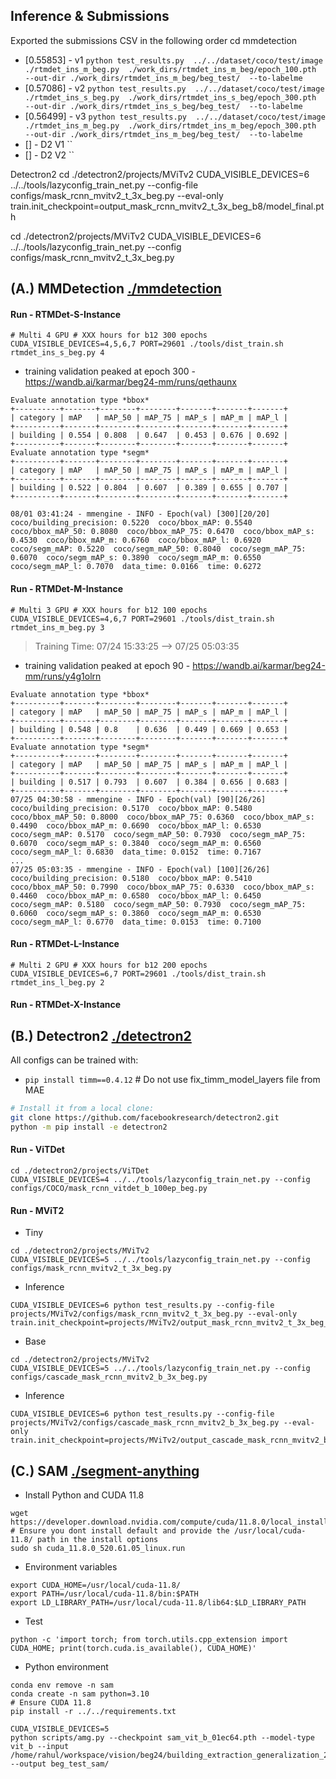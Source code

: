 ## Inference & Submissions
Exported the submissions CSV in the following order
cd mmdetection
- [0.55853] - v1 `python test_results.py  ../../dataset/coco/test/image  ./rtmdet_ins_m_beg.py  ./work_dirs/rtmdet_ins_m_beg/epoch_100.pth  --out-dir ./work_dirs/rtmdet_ins_m_beg/beg_test/  --to-labelme `
- [0.57086] - v2 `python test_results.py  ../../dataset/coco/test/image  ./rtmdet_ins_s_beg.py  ./work_dirs/rtmdet_ins_s_beg/epoch_300.pth  --out-dir ./work_dirs/rtmdet_ins_s_beg/beg_test/  --to-labelme `
- [0.56499] - v3 `python test_results.py  ../../dataset/coco/test/image  ./rtmdet_ins_m_beg.py  ./work_dirs/rtmdet_ins_m_beg/epoch_300.pth  --out-dir ./work_dirs/rtmdet_ins_m_beg/beg_test/  --to-labelme `
- [] - D2 V1 ``
- [] - D2 V2 ``

Detectron2
cd ./detectron2/projects/MViTv2
CUDA_VISIBLE_DEVICES=6 ../../tools/lazyconfig_train_net.py --config-file configs/mask_rcnn_mvitv2_t_3x_beg.py --eval-only train.init_checkpoint=output_mask_rcnn_mvitv2_t_3x_beg_b8/model_final.pth

cd ./detectron2/projects/MViTv2
CUDA_VISIBLE_DEVICES=6 ../../tools/lazyconfig_train_net.py --config configs/mask_rcnn_mvitv2_t_3x_beg.py

## (A.) MMDetection [./mmdetection](./mmdetection)

#### Run - RTMDet-S-Instance
```
# Multi 4 GPU # XXX hours for b12 300 epochs
CUDA_VISIBLE_DEVICES=4,5,6,7 PORT=29601 ./tools/dist_train.sh rtmdet_ins_s_beg.py 4
```
>
- training validation peaked at epoch 300 - https://wandb.ai/karmar/beg24-mm/runs/qethaunx
```log
Evaluate annotation type *bbox*
+----------+-------+--------+--------+-------+-------+-------+
| category | mAP   | mAP_50 | mAP_75 | mAP_s | mAP_m | mAP_l |
+----------+-------+--------+--------+-------+-------+-------+
| building | 0.554 | 0.808  | 0.647  | 0.453 | 0.676 | 0.692 |
+----------+-------+--------+--------+-------+-------+-------+
Evaluate annotation type *segm*
+----------+-------+--------+--------+-------+-------+-------+
| category | mAP   | mAP_50 | mAP_75 | mAP_s | mAP_m | mAP_l |
+----------+-------+--------+--------+-------+-------+-------+
| building | 0.522 | 0.804  | 0.607  | 0.389 | 0.655 | 0.707 |
+----------+-------+--------+--------+-------+-------+-------+

08/01 03:41:24 - mmengine - INFO - Epoch(val) [300][20/20]    coco/building_precision: 0.5220  coco/bbox_mAP: 0.5540  coco/bbox_mAP_50: 0.8080  coco/bbox_mAP_75: 0.6470  coco/bbox_mAP_s: 0.4530  coco/bbox_mAP_m: 0.6760  coco/bbox_mAP_l: 0.6920  coco/segm_mAP: 0.5220  coco/segm_mAP_50: 0.8040  coco/segm_mAP_75: 0.6070  coco/segm_mAP_s: 0.3890  coco/segm_mAP_m: 0.6550  coco/segm_mAP_l: 0.7070  data_time: 0.0166  time: 0.6272
```

#### Run - RTMDet-M-Instance
```
# Multi 3 GPU # XXX hours for b12 100 epochs
CUDA_VISIBLE_DEVICES=4,6,7 PORT=29601 ./tools/dist_train.sh rtmdet_ins_m_beg.py 3
```
> Training Time: 07/24 15:33:25 --> 07/25 05:03:35
- training validation peaked at epoch 90 - https://wandb.ai/karmar/beg24-mm/runs/y4g1olrn
```log
Evaluate annotation type *bbox*
+----------+-------+--------+--------+-------+-------+-------+
| category | mAP   | mAP_50 | mAP_75 | mAP_s | mAP_m | mAP_l |
+----------+-------+--------+--------+-------+-------+-------+
| building | 0.548 | 0.8    | 0.636  | 0.449 | 0.669 | 0.653 |
+----------+-------+--------+--------+-------+-------+-------+
Evaluate annotation type *segm*
+----------+-------+--------+--------+-------+-------+-------+
| category | mAP   | mAP_50 | mAP_75 | mAP_s | mAP_m | mAP_l |
+----------+-------+--------+--------+-------+-------+-------+
| building | 0.517 | 0.793  | 0.607  | 0.384 | 0.656 | 0.683 |
+----------+-------+--------+--------+-------+-------+-------+
07/25 04:30:58 - mmengine - INFO - Epoch(val) [90][26/26]    coco/building_precision: 0.5170  coco/bbox_mAP: 0.5480  coco/bbox_mAP_50: 0.8000  coco/bbox_mAP_75: 0.6360  coco/bbox_mAP_s: 0.4490  coco/bbox_mAP_m: 0.6690  coco/bbox_mAP_l: 0.6530  coco/segm_mAP: 0.5170  coco/segm_mAP_50: 0.7930  coco/segm_mAP_75: 0.6070  coco/segm_mAP_s: 0.3840  coco/segm_mAP_m: 0.6560  coco/segm_mAP_l: 0.6830  data_time: 0.0152  time: 0.7167
...
07/25 05:03:35 - mmengine - INFO - Epoch(val) [100][26/26]    coco/building_precision: 0.5180  coco/bbox_mAP: 0.5410  coco/bbox_mAP_50: 0.7990  coco/bbox_mAP_75: 0.6330  coco/bbox_mAP_s: 0.4460  coco/bbox_mAP_m: 0.6580  coco/bbox_mAP_l: 0.6450  coco/segm_mAP: 0.5180  coco/segm_mAP_50: 0.7930  coco/segm_mAP_75: 0.6060  coco/segm_mAP_s: 0.3860  coco/segm_mAP_m: 0.6530  coco/segm_mAP_l: 0.6770  data_time: 0.0153  time: 0.7100
```

#### Run - RTMDet-L-Instance
```
# Multi 2 GPU # XXX hours for b12 200 epochs
CUDA_VISIBLE_DEVICES=6,7 PORT=29601 ./tools/dist_train.sh rtmdet_ins_l_beg.py 2
```

#### Run - RTMDet-X-Instance






## (B.) Detectron2 [./detectron2](./detectron2)
All configs can be trained with:
- `pip install timm==0.4.12` # Do not use fix_timm_model_layers file from MAE
```bash
# Install it from a local clone:
git clone https://github.com/facebookresearch/detectron2.git
python -m pip install -e detectron2
```

#### Run - ViTDet 
```
cd ./detectron2/projects/ViTDet
CUDA_VISIBLE_DEVICES=4 ../../tools/lazyconfig_train_net.py --config configs/COCO/mask_rcnn_vitdet_b_100ep_beg.py
```

#### Run - MViT2
- Tiny
```
cd ./detectron2/projects/MViTv2
CUDA_VISIBLE_DEVICES=5 ../../tools/lazyconfig_train_net.py --config configs/mask_rcnn_mvitv2_t_3x_beg.py
```
  - Inference
  ```
  CUDA_VISIBLE_DEVICES=6 python test_results.py --config-file projects/MViTv2/configs/mask_rcnn_mvitv2_t_3x_beg.py --eval-only train.init_checkpoint=projects/MViTv2/output_mask_rcnn_mvitv2_t_3x_beg_b8/model_final.pth
  ```
- Base
```
cd ./detectron2/projects/MViTv2
CUDA_VISIBLE_DEVICES=5 ../../tools/lazyconfig_train_net.py --config configs/cascade_mask_rcnn_mvitv2_b_3x_beg.py
```
  - Inference
  ```
  CUDA_VISIBLE_DEVICES=6 python test_results.py --config-file projects/MViTv2/configs/cascade_mask_rcnn_mvitv2_b_3x_beg.py --eval-only train.init_checkpoint=projects/MViTv2/output_cascade_mask_rcnn_mvitv2_b_3x_beg_b4/model_final.pth
  ```



## (C.) SAM [./segment-anything](./segment-anything)

- Install Python and CUDA 11.8
```
wget https://developer.download.nvidia.com/compute/cuda/11.8.0/local_installers/cuda_11.8.0_520.61.05_linux.run
# Ensure you dont install default and provide the /usr/local/cuda-11.8/ path in the install options
sudo sh cuda_11.8.0_520.61.05_linux.run
```
  - Environment variables
  ```
  export CUDA_HOME=/usr/local/cuda-11.8/
  export PATH=/usr/local/cuda-11.8/bin:$PATH
  export LD_LIBRARY_PATH=/usr/local/cuda-11.8/lib64:$LD_LIBRARY_PATH
  ```
  - Test
  ```
  python -c 'import torch; from torch.utils.cpp_extension import CUDA_HOME; print(torch.cuda.is_available(), CUDA_HOME)'
  ```
  - Python environment
  ```
  conda env remove -n sam
  conda create -n sam python=3.10
  # Ensure CUDA 11.8
  pip install -r ../../requirements.txt
  ```

```
CUDA_VISIBLE_DEVICES=5 
python scripts/amg.py --checkpoint sam_vit_b_01ec64.pth --model-type vit_b --input /home/rahul/workspace/vision/beg24/building_extraction_generalization_2024/dataset/coco/test/image/ --output beg_test_sam/
```